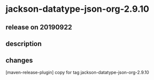 # jackson-datatype-json-org-2.9.10

## release on 20190922

## description

## changes

[maven-release-plugin] copy for tag jackson-datatype-json-org-2.9.10

